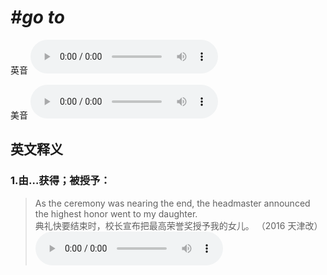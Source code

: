 # ***\#go to*** 
英音
<audio src="./media/go to1_AAC.aac" controls="controls"></audio>

美音
<audio src="./media/go to2_AAC.aac" controls="controls"></audio>



  

英文释义
---
### 1.**由…获得；被授予：**  

 > As the ceremony was nearing the end, the headmaster announced the highest honor went to my daughter.  
 > 典礼快要结束时，校长宣布把最高荣誉奖授予我的女儿。  （2016 天津改）  
<audio src="./media/go52.aac" controls="controls"></audio>


